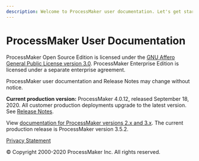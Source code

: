 ```yaml
---
description: Welcome to ProcessMaker user documentation. Let's get started.
---
```


# ProcessMaker User Documentation

ProcessMaker Open Source Edition is licensed under the [GNU Affero General Public License version 3.0](https://github.com/ProcessMaker/spark/blob/develop/LICENSE.txt). ProcessMaker Enterprise Edition is licensed under a separate enterprise agreement.

ProcessMaker user documentation and Release Notes may change without notice.

**Current production version:** ProcessMaker 4.0.12, released September 18, 2020. All customer production deployments upgrade to the latest version. See [Release Notes](https://processmaker.gitbook.io/processmaker-release-notes/processmaker-4.0.x/processmaker-4.0.12-release-notes).

View [documentation for ProcessMaker versions 2.x and 3.x](https://wiki.processmaker.com/). The current production release is ProcessMaker version 3.5.2.

[Privacy Statement](https://www.processmaker.com/privacy-statement)

© Copyright 2000-2020 ProcessMaker Inc. All rights reserved.

